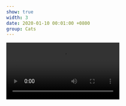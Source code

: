 ```yaml
---
show: true
width: 3
date: 2020-01-10 00:01:00 +0800
group: Cats
---
```

<video controls class="w-100 rounded">
  <source src="{{ '/assets/images/cat/catvid0.mp4' | relative_url }}" type="video/mp4">
</video>